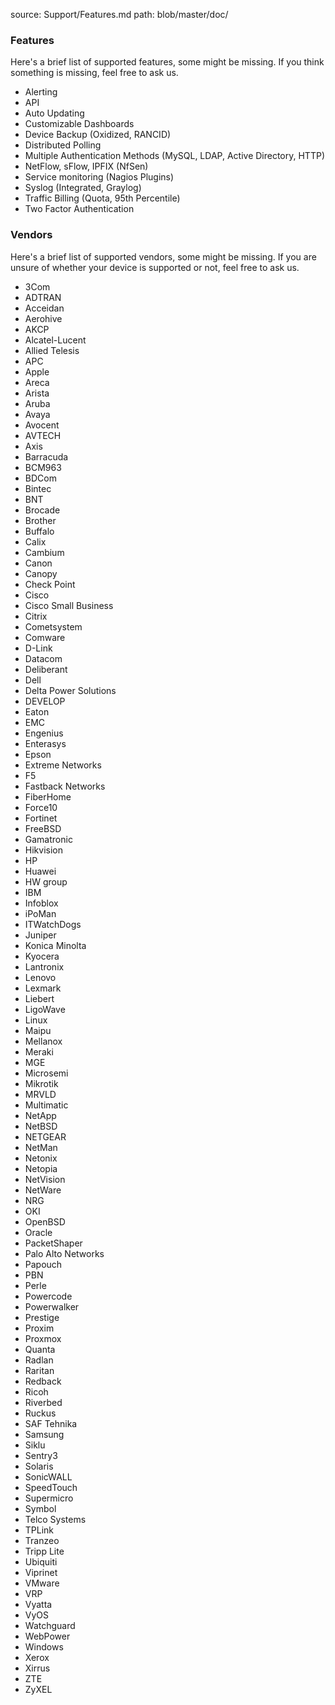 source: Support/Features.md
path: blob/master/doc/
### Features

Here's a brief list of supported features, some might be missing.
If you think something is missing, feel free to ask us.

* Alerting
* API
* Auto Updating
* Customizable Dashboards
* Device Backup (Oxidized, RANCID)
* Distributed Polling
* Multiple Authentication Methods (MySQL, LDAP, Active Directory, HTTP)
* NetFlow, sFlow, IPFIX (NfSen)
* Service monitoring (Nagios Plugins)
* Syslog (Integrated, Graylog)
* Traffic Billing (Quota, 95th Percentile)
* Two Factor Authentication

### Vendors
Here's a brief list of supported vendors, some might be missing.
If you are unsure of whether your device is supported or not, feel free to ask us.

* 3Com
* ADTRAN
* Acceidan
* Aerohive
* AKCP
* Alcatel-Lucent
* Allied Telesis
* APC
* Apple
* Areca
* Arista
* Aruba
* Avaya
* Avocent
* AVTECH
* Axis
* Barracuda
* BCM963
* BDCom
* Bintec
* BNT
* Brocade
* Brother
* Buffalo
* Calix
* Cambium
* Canon
* Canopy
* Check Point
* Cisco
* Cisco Small Business
* Citrix
* Cometsystem
* Comware
* D-Link
* Datacom
* Deliberant
* Dell
* Delta Power Solutions
* DEVELOP
* Eaton
* EMC
* Engenius
* Enterasys
* Epson
* Extreme Networks
* F5
* Fastback Networks
* FiberHome
* Force10
* Fortinet
* FreeBSD
* Gamatronic
* Hikvision
* HP
* Huawei
* HW group
* IBM
* Infoblox
* iPoMan
* ITWatchDogs
* Juniper
* Konica Minolta
* Kyocera
* Lantronix
* Lenovo
* Lexmark
* Liebert
* LigoWave
* Linux
* Maipu
* Mellanox
* Meraki
* MGE
* Microsemi
* Mikrotik
* MRVLD
* Multimatic
* NetApp
* NetBSD
* NETGEAR
* NetMan
* Netonix
* Netopia
* NetVision
* NetWare
* NRG
* OKI
* OpenBSD
* Oracle
* PacketShaper
* Palo Alto Networks
* Papouch
* PBN
* Perle
* Powercode
* Powerwalker
* Prestige
* Proxim
* Proxmox
* Quanta
* Radlan
* Raritan
* Redback
* Ricoh
* Riverbed
* Ruckus
* SAF Tehnika
* Samsung
* Siklu
* Sentry3
* Solaris
* SonicWALL
* SpeedTouch
* Supermicro
* Symbol
* Telco Systems
* TPLink
* Tranzeo
* Tripp Lite
* Ubiquiti
* Viprinet
* VMware
* VRP
* Vyatta
* VyOS
* Watchguard
* WebPower
* Windows
* Xerox
* Xirrus
* ZTE
* ZyXEL
